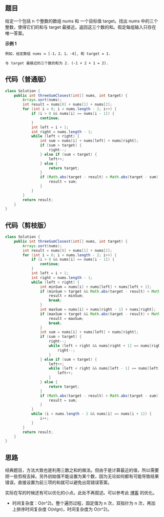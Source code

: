 ## 题目
给定一个包括 n 个整数的数组 nums 和 一个目标值 target。找出 nums 中的三个整数，使得它们的和与 target 最接近。返回这三个数的和。假定每组输入只存在唯一答案。

**示例 1**
```
例如，给定数组 nums = [-1，2，1，-4], 和 target = 1.

与 target 最接近的三个数的和为 2. (-1 + 2 + 1 = 2).
```

## 代码（普通版）
```JAVA
class Solution {
    public int threeSumClosest(int[] nums, int target) {
        Arrays.sort(nums);
        int result = nums[0] + nums[1] + nums[2];
        for (int i = 0; i < nums.length - 2; i++) {
            if (i > 0 && nums[i] == nums[i - 1]) {
                continue;
            }
            int left = i + 1;
            int right = nums.length - 1;
            while (left < right) {
                int sum = nums[i] + nums[left] + nums[right];
                if (sum > target) {
                    right--;
                } else if (sum < target) {
                    left++;
                } else {
                    return target;
                }
                if (Math.abs(target - result) > Math.abs(target - sum)) {
                    result = sum;
                }
            }
        }
        return result;
    }
}
```

## 代码（剪枝版）
```JAVA
class Solution {
    public int threeSumClosest(int[] nums, int target) {
        Arrays.sort(nums);
        int result = nums[0] + nums[1] + nums[2];
        for (int i = 0; i < nums.length - 2; i++) {
            if (i > 0 && nums[i] == nums[i - 1]) {
                continue;
            }
            int left = i + 1;
            int right = nums.length - 1;
            while (left < right) {
                int minSum = nums[i] + nums[left] + nums[left + 1];
                if (minSum > target && Math.abs(target - result) > Math.abs(target - minSum)) {
                    result = minSum;
                    break;
                }
                int maxSum = nums[i] + nums[right - 1] + nums[right];
                if (maxSum < target && Math.abs(target - result) > Math.abs(target - maxSum)) {
                    result = maxSum;
                    break;
                }
                int sum = nums[i] + nums[left] + nums[right];
                if (sum > target) {
                    right--;
                    while (left < right && nums[right + 1] == nums[right]) {
                        right--;
                    }
                } else if (sum < target) {
                    left++;
                    while (left < right && nums[left - 1] == nums[left]) {
                        left++;
                    }
                } else {
                    return target;
                }
                if (Math.abs(target - result) > Math.abs(target - sum)) {
                    result = sum;
                }
            }
            while (i < nums.length - 2 && nums[i] == nums[i + 1]) {
                i++;
            }
        }
        return result;
    }
}
```

## 思路

经典题目，方法大致也是利用三数之和的做法。但由于是计算最近的值，所以需要把一些剪枝去掉。另外初始值不能设置为某个数，因为无论如何都有可能导致结果错误，直接设置为前三项的和就可以避免出现错误答案。

实际在写的时候还有可以优化的小点。此处不再叙述。可以参考此 [博客](https://leetcode-cn.com/problems/3sum-closest/solution/dui-shuang-zhi-zhen-fa-jin-xing-yi-dian-you-hua-da/) 的优化。

* 时间复杂度：O(n^2)。整个遍历过程，固定值为 n 次，双指针为 n 次，再加上排序时间复杂度 O(nlgn)，时间复杂度为 O(n^2)。